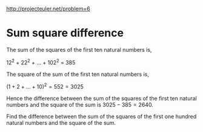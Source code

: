http://projecteuler.net/problem=6

# Sum square difference

The sum of the squares of the first ten natural numbers is,

$12^2$ + $22^2$ + ... + $102^2$ = 385

The square of the sum of the first ten natural numbers is,

$(1 + 2 + ... + 10)^2 = 552 = 3025$

Hence the difference between the sum of the squares of the
first ten natural numbers and the square of the sum
is $3025 − 385 = 2640$.

Find the difference between the sum of the squares of the
first one hundred natural numbers and the square of the sum.
